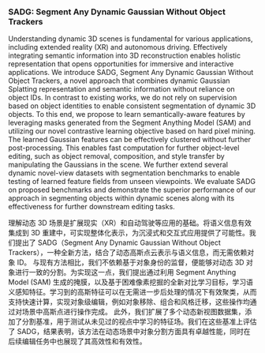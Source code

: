 ### SADG: Segment Any Dynamic Gaussian Without Object Trackers

Understanding dynamic 3D scenes is fundamental for various applications, including extended reality (XR) and autonomous driving. Effectively integrating semantic information into 3D reconstruction enables holistic representation that opens opportunities for immersive and interactive applications. We introduce SADG, Segment Any Dynamic Gaussian Without Object Trackers, a novel approach that combines dynamic Gaussian Splatting representation and semantic information without reliance on object IDs. In contrast to existing works, we do not rely on supervision based on object identities to enable consistent segmentation of dynamic 3D objects. To this end, we propose to learn semantically-aware features by leveraging masks generated from the Segment Anything Model (SAM) and utilizing our novel contrastive learning objective based on hard pixel mining. The learned Gaussian features can be effectively clustered without further post-processing. This enables fast computation for further object-level editing, such as object removal, composition, and style transfer by manipulating the Gaussians in the scene. We further extend several dynamic novel-view datasets with segmentation benchmarks to enable testing of learned feature fields from unseen viewpoints. We evaluate SADG on proposed benchmarks and demonstrate the superior performance of our approach in segmenting objects within dynamic scenes along with its effectiveness for further downstream editing tasks.

理解动态 3D 场景是扩展现实（XR）和自动驾驶等应用的基础。将语义信息有效集成到 3D 重建中，可实现整体化表示，为沉浸式和交互式应用提供了可能性。我们提出了 SADG（Segment Any Dynamic Gaussian Without Object Trackers），一种全新方法，结合了动态高斯点云表示与语义信息，而无需依赖对象 ID。
与现有方法相比，我们不依赖基于对象身份的监督，便能够对动态 3D 对象进行一致的分割。为实现这一点，我们提出通过利用 Segment Anything Model (SAM) 生成的掩膜，以及基于困难像素挖掘的全新对比学习目标，学习语义感知特征。学习到的高斯特征可以在无需进一步后处理的情况下有效聚类，从而支持快速计算，实现对象级编辑，例如对象移除、组合和风格迁移，这些操作均通过对场景中高斯点进行操作完成。
此外，我们扩展了多个动态新视图数据集，添加了分割基准，用于测试从未见过的视点中学习的特征场。我们在这些基准上评估了 SADG，结果表明，该方法在动态场景中对象分割方面具有卓越性能，同时在后续编辑任务中也展现了其高效性和有效性。
